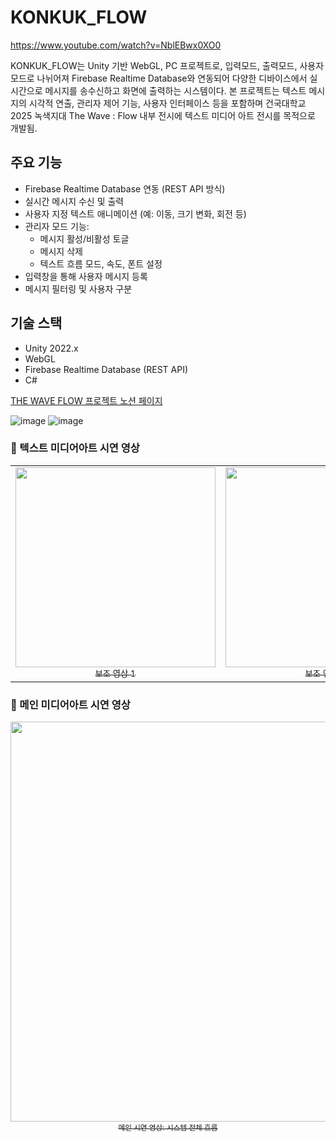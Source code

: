 # KONKUK_FLOW
https://www.youtube.com/watch?v=NblEBwx0XO0


KONKUK_FLOW는 Unity 기반 WebGL, PC 프로젝트로, 
입력모드, 출력모드, 사용자모드로 나뉘어져
Firebase Realtime Database와 연동되어 다양한 디바이스에서 실시간으로 메시지를 송수신하고 화면에 출력하는 시스템이다. 
본 프로젝트는 텍스트 메시지의 시각적 연출, 관리자 제어 기능, 사용자 인터페이스 등을 포함하며
건국대학교 2025 녹색지대 The Wave : Flow 내부 전시에 텍스트 미디어 아트 전시를 목적으로 개발됨.

## 주요 기능
- Firebase Realtime Database 연동 (REST API 방식)
- 실시간 메시지 수신 및 출력
- 사용자 지정 텍스트 애니메이션 (예: 이동, 크기 변화, 회전 등)
- 관리자 모드 기능:
  - 메시지 활성/비활성 토글
  - 메시지 삭제
  - 텍스트 흐름 모드, 속도, 폰트 설정
- 입력창을 통해 사용자 메시지 등록
- 메시지 필터링 및 사용자 구분

## 기술 스택

- Unity 2022.x
- WebGL
- Firebase Realtime Database (REST API)
- C#

[THE WAVE FLOW 프로젝트 노션 페이지](https://www.notion.so/THE-WAVE-FLOW-1d62ce117465809fad92e87ac0288702?pvs=4) 

![image](https://github.com/user-attachments/assets/66d68bd3-5677-4fb7-a664-857f8cdafe88)
![image](https://github.com/user-attachments/assets/fb20249d-4ad8-484f-a2f4-18d2d92589d4)

### 🔹 텍스트 미디어아트 시연 영상
<table>
  <tr>
    <td align="center">
      <a href="https://youtu.be/AxCCCuW-iWY" target="_blank">
        <img src="https://img.youtube.com/vi/AxCCCuW-iWY/0.jpg" width="320px" /><br/>
        <sub>보조 영상 1</sub>
      </a>
    </td>
    <td align="center">
      <a href="https://youtu.be/d9q7BaApQlg" target="_blank">
        <img src="https://img.youtube.com/vi/d9q7BaApQlg/0.jpg" width="320px" /><br/>
        <sub>보조 영상 2</sub>
      </a>
    </td>
  </tr>
</table>
</table>


### 🔹 메인 미디어아트 시연 영상
<p align="center">
  <a href="https://youtu.be/4DOQiSM-hx8" target="_blank">
    <img src="https://img.youtube.com/vi/4DOQiSM-hx8/0.jpg" width="640px" />
    <br/><sub>메인 시연 영상: 시스템 전체 흐름</sub>
  </a>
</p>


